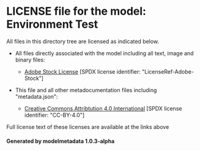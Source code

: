 # LICENSE file for the model: Environment Test

All files in this directory tree are licensed as indicated below.

* All files directly associated with the model including all text, image and binary files:

  * [Adobe Stock License]("https://stock.adobe.com/license-terms?prev_url=detail&comparison-full#enhanced-license-terms") [SPDX license identifier: "LicenseRef-Adobe-Stock"]

* This file and all other metadocumentation files including "metadata.json":

  * [Creative Commons Attribtution 4.0 International]("https://creativecommons.org/licenses/by/4.0/legalcode") [SPDX license identifier: "CC-BY-4.0"]

Full license text of these licenses are available at the links above

#### Generated by modelmetadata 1.0.3-alpha